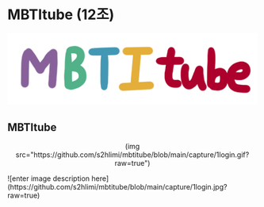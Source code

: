 # MBTItube (12조)
![enter image description here](https://github.com/s2hlimi/mbtitube/blob/main/static/mbti.png?raw=true)

## MBTItube

<p align="center">(img src="https://github.com/s2hlimi/mbtitube/blob/main/capture/1login.gif?raw=true")</p>
![enter image description here](https://github.com/s2hlimi/mbtitube/blob/main/capture/1login.jpg?raw=true)
